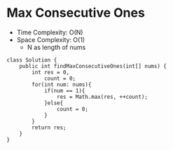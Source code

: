 # Max Consecutive Ones

- Time Complexity: O(N)
- Space Complexity: O(1)
  - N as length of nums

```
class Solution {
    public int findMaxConsecutiveOnes(int[] nums) {
        int res = 0,
            count = 0;
        for(int num: nums){
            if(num == 1){
                res = Math.max(res, ++count);
            }else{
                count = 0;
            }
        }
        return res;
    }
}
```
